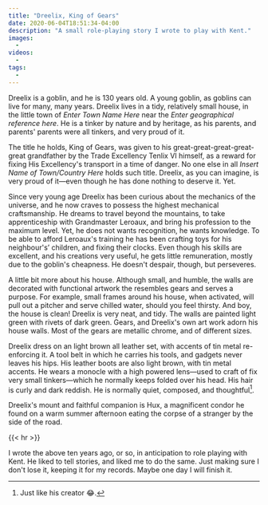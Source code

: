 ```yaml
---
title: "Dreelix, King of Gears"
date: 2020-06-04T18:51:34-04:00
description: "A small role-playing story I wrote to play with Kent."
images:
  -
videos:
  - 
tags:
  - 
---
```

Dreelix is a goblin, and he is 130 years old. A young goblin, as goblins can live for many, many years. Dreelix lives in a tidy, relatively small house, in the little town of *Enter Town Name Here* near the *Enter geographical reference here*. He is a tinker by nature and by heritage, as his parents, and parents' parents were all tinkers, and very proud of it.

The title he holds, King of Gears, was given to his great-great-great-great-great grandfather by the Trade Excellency Tenlix VI himself, as a reward for fixing His Excellency's transport in a time of danger. No one else in all *Insert Name of Town/Country Here* holds such title. Dreelix, as you can imagine, is very proud of it—even though he has done nothing to deserve it. Yet.

Since very young age Dreelix has been curious about the mechanics of the universe, and he now craves to possess the highest mechanical craftsmanship. He dreams to travel beyond the mountains, to take apprenticeship with Grandmaster Leroaux, and bring his profession to the maximum level. Yet, he does not wants recognition, he wants knowledge. To be able to afford Leroaux's training he has been crafting toys for his neighbour's’ children, and fixing their clocks. Even though his skills are excellent, and his creations very useful, he gets little remuneration, mostly due to the goblin's cheapness. He doesn't despair, though, but perseveres. 

A little bit more about his house. Although small, and humble, the walls are decorated with functional artwork the resembles gears and serves a purpose. For example, small frames around his house, when activated, will pull out a pitcher and serve chilled water, should you feel thirsty. And boy, the house is clean! Dreelix is very neat, and tidy. The walls are painted light green with rivets of dark green. Gears, and Dreelix's own art work adorn his house walls. Most of the gears are metallic chrome, and of different sizes. 

Dreelix dress on an light brown all leather set, with accents of tin metal re-enforcing it. A tool belt in which he carries his tools, and gadgets never leaves his hips. His leather boots are also light brown, with tin metal accents. He wears a monocle with a high powered lens—used to craft of fix very small tinkers—which he normally keeps folded over his head. His hair is curly and dark reddish. He is normally quiet, composed, and thoughtful[^1]. 

Dreelix's mount and faithful companion is Hux, a magnificent condor he found on a warm summer afternoon eating the corpse of a stranger by the side of the road.

{{< hr >}}

I wrote the above ten years ago, or so, in anticipation to role playing with Kent. He liked to tell stories, and liked me to do the same. Just making sure I don't lose it, keeping it for my records. Maybe one day I will finish it.

[^1]: Just like his creator :joy:.